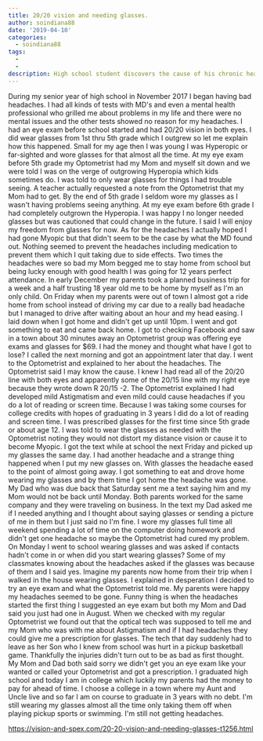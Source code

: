 ```yaml
---
title: 20/20 vision and needing glasses.
author: soindiana88
date: '2019-04-10'
categories:
  - soindiana88
tags:
  - 
  - 
description: High school student discovers the cause of his chronic headaches through an unexpected eye exam.
---
```

During my senior year of high school in November 2017 I began having bad headaches. I had all kinds of tests with MD's and even a mental health professional who grilled me about problems in my life and there were no mental issues and the other tests showed no reason for my headaches. I had an eye exam before school started and had 20/20 vision in both eyes. I did wear glasses from 1st thru 5th grade which I outgrew so let me explain how this happened. Small for my age then I was young I was Hyperopic or far-sighted and wore glasses for that almost all the time. At my eye exam before 5th grade my Optometrist had my Mom and myself sit down and we were told I was on the verge of outgrowing Hyperopia which kids sometimes do. I was told to only wear glasses for things I had trouble seeing. A teacher actually requested a note from the Optometrist that my Mom had to get. By the end of 5th grade I seldom wore my glasses as I wasn't having problems seeing anything. At my eye exam before 6th grade I had completely outgrown the Hyperopia. I was happy I no longer needed glasses but was cautioned that could change in the future. I said I will enjoy my freedom from glasses for now. As for the headaches I actually hoped I had gone Myopic but that didn't seem to be the case by what the MD found out. Nothing seemed to prevent the headaches including medication to prevent them which I quit taking due to side effects. Two times the headaches were so bad my Mom begged me to stay home from school but being lucky enough with good health I was going for 12 years perfect attendance. In early December my parents took a planned business trip for a week and a half trusting 18 year old me to be home by myself as I'm an only child. On Friday when my parents were out of town I almost got a ride home from school instead of driving my car due to a really bad headache but I managed to drive after waiting about an hour and my head easing. I laid down when I got home and didn't get up until 10pm. I went and got something to eat and came back home. I got to checking Facebook and saw in a town about 30 minutes away an Optometrist group was offering eye exams and glasses for $69. I had the money and thought what have I got to lose? I called the next morning and got an appointment later that day. I went to the Optometrist and explained to her about the headaches. The Optometrist said I may know the cause. I knew I had read all of the 20/20 line with both eyes and apparently some of the 20/15 line with my right eye because they wrote down R 20/15 -2. The Optometrist explained I had developed mild Astigmatism and even mild could cause headaches if you do a lot of reading or screen time. Because I was taking some courses for college credits with hopes of graduating in 3 years I did do a lot of reading and screen time. I was prescribed glasses for the first time since 5th grade or about age 12. I was told to wear the glasses as needed with the Optometrist noting they would not distort my distance vision or cause it to become Myopic. I got the text while at school the next Friday and picked up my glasses the same day. I had another headache and a strange thing happened when I put my new glasses on. With glasses the headache eased to the point of almost going away. I got something to eat and drove home wearing my glasses and by them time I got home the headache was gone. My Dad who was due back that Saturday sent me a text saying him and my Mom would not be back until Monday. Both parents worked for the same company and they were traveling on business. In the text my Dad asked me if I needed anything and I thought about saying glasses or sending a picture of me in them but I just said no I'm fine. I wore my glasses full time all weekend spending a lot of time on the computer doing homework and didn't get one headache so maybe the Optometrist had cured my problem. On Monday I went to school wearing glasses and was asked if contacts hadn't come in or when did you start wearing glasses? Some of my classmates knowing about the headaches asked if the glasses was because of them and I said yes. Imagine my parents now home from their trip when I walked in the house wearing glasses. I explained in desperation I decided to try an eye exam and what the Optometrist told me. My parents were happy my headaches seemed to be gone. Funny thing is when the headaches started the first thing I suggested an eye exam but both my Mom and Dad said you just had one in August. When we checked with my regular Optometrist we found out that the optical tech was supposed to tell me and my Mom who was with me about Astigmatism and if I had headaches they could give me a prescription for glasses. The tech that day suddenly had to leave as her Son who I knew from school was hurt in a pickup basketball game. Thankfully the injuries didn't turn out to be as bad as first thought. My Mom and Dad both said sorry we didn't get you an eye exam like your wanted or called your Optometrist and got a prescription. I graduated high school and today I am in college which luckily my parents had the money to pay for ahead of time. I choose a college in a town where my Aunt and Uncle live and so far I am on course to graduate in 3 years with no debt. I'm still wearing my glasses almost all the time only taking them off when playing pickup sports or swimming. I'm still not getting headaches.

https://vision-and-spex.com/20-20-vision-and-needing-glasses-t1256.html